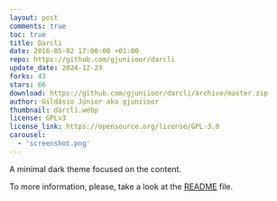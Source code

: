 ```yaml
---
layout: post
comments: true
toc: true
title: Darcli
date: 2016-05-02 17:00:00 +01:00
repo: https://github.com/gjuniioor/darcli
update_date: 2024-12-23
forks: 43
stars: 66
download: https://github.com/gjuniioor/darcli/archive/master.zip
author: Gildásio Júnior aka gjuniioor
thumbnail: darcli.webp
license: GPLv3
license_link: https://opensource.org/license/GPL-3.0
carousel:
  - 'screenshot.png'
---
```


A minimal dark theme focused on the content.

To more information, please, take a look at the [README](https://github.com/gjuniioor/darcli/) file.
